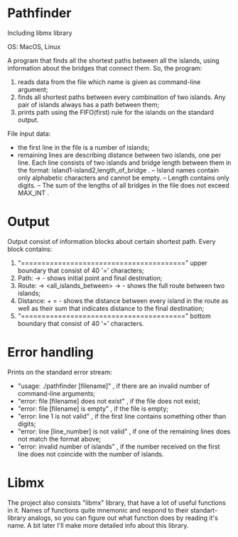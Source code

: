 # Pathfinder

Including libmx library

OS: MacOS, Linux

A program that finds all the shortest paths between all the islands, using information about the bridges that connect them. So, the program:
1. reads data from the file which name is given as command-line argument;
2. finds all shortest paths between every combination of two islands. Any pair of islands always has a path between them;
3. prints path using the FIFO(first) rule for the islands on the standard output.

File input data:
- the first line in the file is a number of islands;
- remaining lines are describing distance between two islands, one per line. Each line consists of two islands and bridge length between them in the format:
island1-island2,length_of_bridge .
– Island names contain only alphabetic characters and cannot be empty.
– Length contains only digits.
– The sum of the lengths of all bridges in the file does not exceed MAX_INT .

# Output

Output consist of information blocks about certain shortest path. 
Every block contains:
1. "========================================" upper boundary that consist of 40 '=' characters;
2. Path: -> - shows initial point and final destination;
3. Route: -> <all_islands_between> -> - shows the full route between two islands;
4. Distance: + = - shows the distance between every island in the route as well as their sum that indicates distance to the final destination;
5. "========================================" bottom boundary that consist of 40 '=' characters.

# Error handling

Prints on the standard error stream:
- "usage: ./pathfinder [filename]" , if there are an invalid number of command-line arguments;
- "error: file [filename] does not exist" , if the file does not exist;
- "error: file [filename] is empty" , if the file is empty;
- "error: line 1 is not valid" , if the first line contains something other than digits;
- "error: line [line_number] is not valid" , if one of the remaining lines does not match the format above;
- "error: invalid number of islands" , if the number received on the first line does not coincide with the number of islands.

# Libmx

The project also consists "libmx" library, that have a lot of useful functions in it. Names of functions quite mnemonic and respond to their standart-library analogs, so you can figure out what function does by reading it's name. A bit later I'll make more detailed info about this library.
